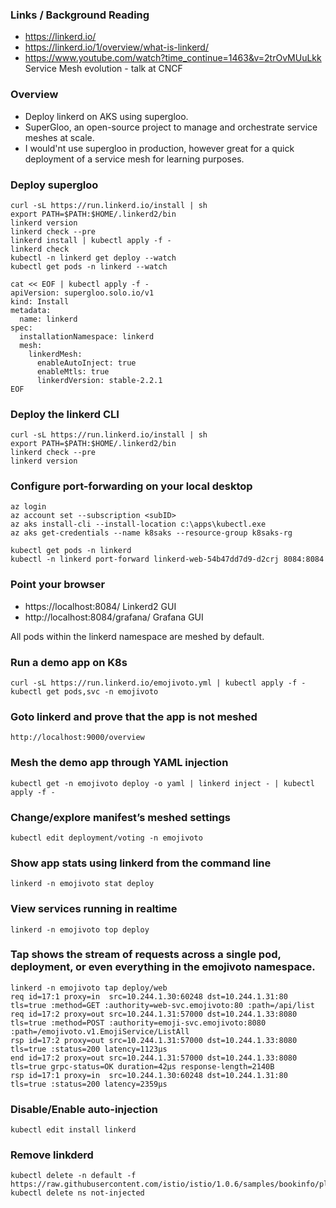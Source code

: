 ### Links / Background Reading
* https://linkerd.io/
* https://linkerd.io/1/overview/what-is-linkerd/
* https://www.youtube.com/watch?time_continue=1463&v=2trOvMUuLkk Service Mesh evolution - talk at CNCF

### Overview
* Deploy linkerd on AKS using supergloo.
* SuperGloo, an open-source project to manage and orchestrate service meshes at scale.
* I would'nt use supergloo in production, however great for a quick deployment of a service mesh for learning purposes.

### Deploy supergloo
```
curl -sL https://run.linkerd.io/install | sh
export PATH=$PATH:$HOME/.linkerd2/bin
linkerd version
linkerd check --pre
linkerd install | kubectl apply -f -
linkerd check
kubectl -n linkerd get deploy --watch
kubectl get pods -n linkerd --watch

cat << EOF | kubectl apply -f -
apiVersion: supergloo.solo.io/v1
kind: Install
metadata:
  name: linkerd
spec:
  installationNamespace: linkerd
  mesh:
    linkerdMesh:
      enableAutoInject: true
      enableMtls: true
      linkerdVersion: stable-2.2.1
EOF
```

### Deploy the linkerd CLI
```
curl -sL https://run.linkerd.io/install | sh
export PATH=$PATH:$HOME/.linkerd2/bin
linkerd check --pre
linkerd version
```

### Configure port-forwarding on your local desktop
```
az login
az account set --subscription <subID>
az aks install-cli --install-location c:\apps\kubectl.exe
az aks get-credentials --name k8saks --resource-group k8saks-rg

kubectl get pods -n linkerd
kubectl -n linkerd port-forward linkerd-web-54b47dd7d9-d2crj 8084:8084
```

### Point your browser 
* https://localhost:8084/ Linkerd2 GUI
* http://localhost:8084/grafana/ Grafana GUI

All pods within the linkerd namespace are meshed by default.

### Run a demo app on K8s
```
curl -sL https://run.linkerd.io/emojivoto.yml | kubectl apply -f -
kubectl get pods,svc -n emojivoto
```

### Goto linkerd and prove that the app is not meshed
```
http://localhost:9000/overview
```

### Mesh the demo app through YAML injection
```
kubectl get -n emojivoto deploy -o yaml | linkerd inject - | kubectl apply -f -
```

### Change/explore manifest’s meshed settings
```
kubectl edit deployment/voting -n emojivoto
```

### Show app stats using linkerd from the command line
```
linkerd -n emojivoto stat deploy
```

### View services running in realtime
```
linkerd -n emojivoto top deploy
```

### Tap shows the stream of requests across a single pod, deployment, or even everything in the emojivoto namespace.
```
linkerd -n emojivoto tap deploy/web
req id=17:1 proxy=in  src=10.244.1.30:60248 dst=10.244.1.31:80 tls=true :method=GET :authority=web-svc.emojivoto:80 :path=/api/list
req id=17:2 proxy=out src=10.244.1.31:57000 dst=10.244.1.33:8080 tls=true :method=POST :authority=emoji-svc.emojivoto:8080 :path=/emojivoto.v1.EmojiService/ListAll
rsp id=17:2 proxy=out src=10.244.1.31:57000 dst=10.244.1.33:8080 tls=true :status=200 latency=1123µs
end id=17:2 proxy=out src=10.244.1.31:57000 dst=10.244.1.33:8080 tls=true grpc-status=OK duration=42µs response-length=2140B
rsp id=17:1 proxy=in  src=10.244.1.30:60248 dst=10.244.1.31:80 tls=true :status=200 latency=2359µs
```

### Disable/Enable auto-injection
```
kubectl edit install linkerd
```

### Remove linkderd
```
kubectl delete -n default -f https://raw.githubusercontent.com/istio/istio/1.0.6/samples/bookinfo/platform/kube/bookinfo.yaml
kubectl delete ns not-injected
```
